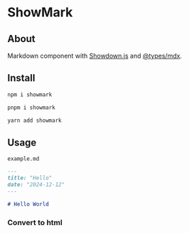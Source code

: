# ShowMark

## About

Markdown component with [Showdown.js](https://github.com/showdownjs/showdown) and [@types/mdx](https://www.npmjs.com/package/@types/mdx).

## Install

```bash
npm i showmark
```

```bash
pnpm i showmark
```

```bash
yarn add showmark
```

## Usage

`example.md`

```markdown
---
title: "Hello"
date: "2024-12-12"
---

# Hello World
```

### Convert to html
